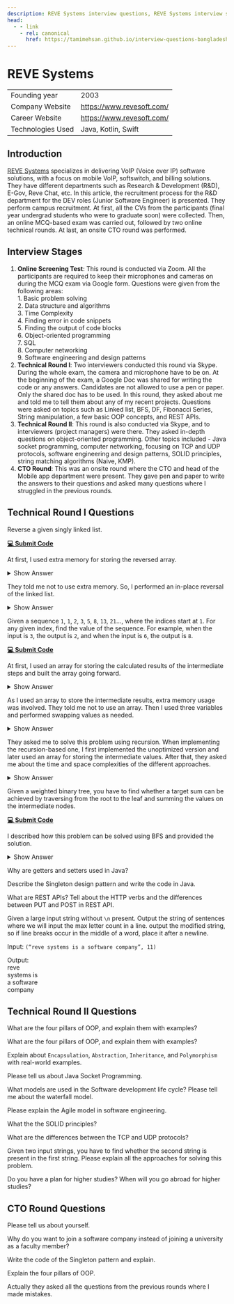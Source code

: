 ```yaml
---
description: REVE Systems interview questions, REVE Systems interview stages, REVE Systems interview details, REVE Systems interview questions and answers
head:
  - - link
    - rel: canonical
      href: https://tamimehsan.github.io/interview-questions-bangladesh/companies/revesystems
---
```

# REVE Systems

|  | |
| :-| :- |
| Founding year | 2003 |
| Company Website | https://www.revesoft.com/ |
| Career Website | https://www.revesoft.com/ |
| Technologies Used| Java, Kotlin, Swift |

## Introduction
[REVE Systems](https://www.revesoft.com/) specializes in delivering VoIP (Voice over IP) software solutions, with a focus on mobile VoIP, softswitch, and billing solutions. They have different departments such as Research & Development (R&D), E-Gov, Reve Chat, etc. In this article, the recruitment process for the R&D department for the DEV roles (Junior Software Engineer) is presented. They perform campus recruitment. At first, all the CVs from the participants (final year undergrad students who were to graduate soon) were collected. Then, an online MCQ-based exam was carried out, followed by two online technical rounds. At last, an onsite CTO round was performed.

## Interview Stages
1. **Online Screening Test**: This round is conducted via Zoom. All the participants are required to keep their microphones and cameras on during the MCQ exam via Google form. Questions were      given from the following areas:<br>
       1. Basic problem solving<br>
       2. Data structure and algorithms<br>
       3. Time Complexity<br>
       4. Finding error in code snippets<br>
       5. Finding the output of code blocks<br>
       6. Object-oriented programming<br>
       7. SQL<br>
       8. Computer networking<br>
       9. Software engineering and design patterns
2. **Technical Round I**: Two interviewers conducted this round via Skype. During the whole exam, the camera and microphone have to be on. At the beginning of the exam, a Google Doc was           shared for writing the code or any answers. Candidates are not allowed to use a pen or paper. Only the shared doc has to be used. In this round, they asked about me and told me to tell       them about any of my recent projects. Questions were asked on topics such as Linked list, BFS, DF, Fibonacci Series, String manipulation, a few basic OOP concepts, and REST APIs.
3. **Technical Round II**: This round is also conducted via Skype, and to interviewers (project managers) were there. They asked in-depth questions on object-oriented programming. Other           topics included - Java socket programming, computer networking, focusing on TCP and UDP protocols, software engineering and design patterns, SOLID principles, string matching algorithms      (Naive, KMP).
4. **CTO Round**: This was an onsite round where the CTO and head of the Mobile app department were present. They gave pen and paper to write the answers to their questions and asked many        questions where I struggled in the previous rounds.

## Technical Round I Questions
<article>
	
Reverse a given singly linked list.
  
[**💻 Submit Code**](https://leetcode.com/problems/reverse-linked-list/description/)

At first, I used extra memory for storing the reversed array.

<details><summary>Show Answer</summary>

```cpp
class Solution {
public:
    ListNode* reverseList(ListNode* head) {
        if (head == NULL || head->next == NULL)
            return head;
        
        int i;
        vector<int> v;
        ListNode* cur = head;
        while (cur != NULL) {
            v.push_back(cur->val);
            cur = cur->next;
        }
        
        i = v.size()-1;
        cur = head;
        while (head != NULL) {
            head->val = v[i];
            i--;
            head = head->next;
        }
        return cur;
    }
};
```
</details>

They told me not to use extra memory. So, I performed an in-place reversal of the linked list.

<details><summary>Show Answer</summary>

```cpp
class Solution {
public:
    ListNode* reverseList(ListNode* head) {
        if (head == NULL || head->next == NULL)
            return head;
        
        ListNode* prev = NULL;
        while (head != NULL) {
            ListNode* tmp = head->next;
            head->next = prev;
            prev = head;
            head = tmp;
        }
        return prev;
    }
};
```
</details>

</article>

<article>
  
Given a sequence `1`, `1`, `2`, `3`, `5`, `8`, `13`, `21`..., where the indices start at `1`. For any given index, find the value of the sequence. For example, when the input is `3`, the output is `2`, and when the input is `6`, the output is `8`.
  
[**💻 Submit Code**](https://leetcode.com/problems/fibonacci-number/description/)

At first, I used an array for storing the calculated results of the intermediate steps and built the array going forward.

<details><summary>Show Answer</summary>

```cpp
int fib(int n){
  	int arr[n + 1];
  	arr[1] = 1;
  	arr[2] = 1;
  
  	int i;
  	for (i = 3; i <= n; i++) {
          arr[i] = arr[i-1] + arr[i-2];
  	}
  	return arr[n];
 }
```
</details>

As I used an array to store the intermediate results, extra memory usage was involved. They told me not to use an array. Then I used three variables and performed swapping values as needed.

<details><summary>Show Answer</summary>

```cpp
int fib(int n){
  	int a, b, c = 1;
  	a = 1;
  	b = 1;
  
  	int i;
  	for (i = 3; i <= n; i++) {
          c =  a + b; 
          a = b; 
          b = c; 
  	}
	return c;
 }
```
</details>

They asked me to solve this problem using recursion. When implementing the recursion-based one, I first implemented the unoptimized version and later used an array for storing the intermediate values. After that, they asked me about the time and space complexities of the different approaches.

<details><summary>Show Answer</summary>

```cpp
 int fib(int n){
	if (n == 1)
            return 1;
	else if (n == 2)
            return 1;
	else
	    return (fib(n-1) + fib(n-2));
 }
```
</details>

</article>

<article>
	
Given a weighted binary tree, you have to find whether a target sum can be achieved by traversing from the root to the leaf and summing the values on the intermediate nodes.
  
[**💻 Submit Code**](https://leetcode.com/problems/path-sum/description/)

I described how this problem can be solved using BFS and provided the solution.

<details><summary>Show Answer</summary>

```cpp
class Solution {
public:
    bool hasPathSum(TreeNode* root, int targetSum) {
        if (root == NULL)
            return false;
        else if (root->left == NULL && root->right == NULL)
            return (root->val == targetSum);

        queue<TreeNode*> q;
        bool found = false;
        q.push(root);
        
        while (!q.empty()) {
            TreeNode* cur = q.front();
            q.pop();
            
            if (cur->left == NULL && cur->right == NULL) {
                if (cur->val == targetSum) {
                    found = true;
                    break;
                }
            }
            
            if (cur->left != NULL) {
                cur->left->val = cur->val + cur->left->val;
                q.push(cur->left);
            }
            
            if (cur->right != NULL) {
                cur->right->val = cur->val + cur->right->val;
                q.push(cur->right);
            }
        }
        return found;
    }
};
```
</details>

</article>

<article>
	
Why are getters and setters used in Java?

</article>

<article>
	
Describe the Singleton design pattern and write the code in Java.

</article>

<article>
	
What are REST APIs? Tell about the HTTP verbs and the differences between PUT and POST in REST API.

</article>

<article>
	
Given a large input string without `\n` present. Output the string of sentences where we will input the max letter count in a line. output the modified string, so if line breaks occur in the middle of a word, place it after a newline.

Input: ``(“reve systems is a software company”, 11)``

Output:<br>
reve<br>
systems is<br>
a software<br>
company<br>

</article>

## Technical Round II Questions

<article>

What are the four pillars of OOP, and explain them with examples?

</article>

<article>

What are the four pillars of OOP, and explain them with examples?

</article>

<article>

Explain about `Encapsulation`, `Abstraction`, `Inheritance`, and `Polymorphism` with real-world examples.

</article>


<article>

Please tell us about Java Socket Programming.

</article>


<article>

What models are used in the Software development life cycle? Please tell me about the waterfall model.

</article>

<article>

Please explain the Agile model in software engineering.

</article>

<article>

What the the SOLID principles?

</article>

<article>

What are the differences between the TCP and UDP protocols?

</article>

<article>

Given two input strings, you have to find whether the second string is present in the first string. Please explain all the approaches for solving this problem. 

</article>

<article>

Do you have a plan for higher studies? When will you go abroad for higher studies?

</article>


## CTO Round Questions

<article>

Please tell us about yourself.

</article>

<article>

Why do you want to join a software company instead of joining a university as a faculty member?

</article>

<article>

Write the code of the Singleton pattern and explain.

</article>

<article>

Explain the four pillars of OOP.

</article>

<article>

Actually they asked all the questions from the previous rounds where I made mistakes.

</article>


